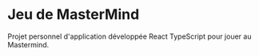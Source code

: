 # Jeu de MasterMind
Projet personnel d'application développée React TypeScript pour jouer au Mastermind.
